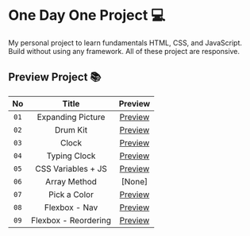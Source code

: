 
# One Day One Project 💻

My personal project to learn fundamentals HTML, CSS, and JavaScript. Build without using any framework. All of these project are responsive.



## Preview Project 📚


| No   | Title               | Preview                                           |
|:----:| :------------------:| :------------------------------------------------:|
| `01` | Expanding Picture    | [Preview](https://expanding-picture.netlify.app/) |
| `02` | Drum Kit             | [Preview](https://akbar-drum-kit.netlify.app/)    |
| `03` | Clock                | [Preview](https://akbar-clock.netlify.app/)       |
| `04` | Typing Clock         | [Preview](https://typing-clock.netlify.app/)      |
| `05` | CSS Variables + JS   | [Preview](https://css-variables-js.netlify.app/)  |
| `06` | Array Method         | [None]  |
| `07` | Pick a Color         | [Preview](https://akbar-pick-color.netlify.app/)  |
| `08` | Flexbox - Nav        | [Preview](https://learn-flexbox-nav.netlify.app/) |
| `09` | Flexbox - Reordering | [Preview](https://akbar-flexbox-reordering.netlify.app/) |